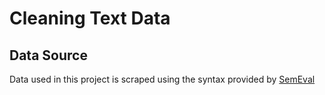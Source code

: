 # Cleaning Text Data 



## Data Source
Data used in this project is scraped using the syntax provided by [SemEval](http://alt.qcri.org/semeval2017/task5/) 

